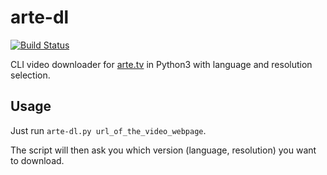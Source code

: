 # arte-dl

[![Build Status](https://corenting.visualstudio.com/arte_dl/_apis/build/status/corenting.arte_dl?branchName=master)](https://corenting.visualstudio.com/arte_dl/_build/latest?definitionId=2&branchName=master)

CLI video downloader for [arte.tv](https://www.arte.tv) in Python3 with language and resolution selection.

## Usage

Just run `arte-dl.py url_of_the_video_webpage`.

The script will then ask you which version (language, resolution) you want to download.
